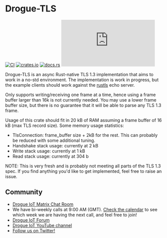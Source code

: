 # Drogue-TLS

[![CI](https://github.com/drogue-iot/drogue-tls/actions/workflows/ci.yaml/badge.svg)](https://github.com/drogue-iot/drogue-tls/actions/workflows/ci.yaml)
[![crates.io](https://img.shields.io/crates/v/drogue-tls.svg)](https://crates.io/crates/drogue-tls)
[![docs.rs](https://docs.rs/drogue-tls/badge.svg)](https://docs.rs/drogue-tls)
[![Matrix](https://img.shields.io/matrix/drogue-iot:matrix.org)](https://matrix.to/#/#drogue-iot:matrix.org)

Drogue-TLS is an async Rust-native TLS 1.3 implementation that aims to work in a no-std environment. The
implementation is work in progress, but the example clients should work against the [rustls](https://github.com/ctz/rustls) echo server.

Only supports writing/receiving one frame at a time, hence using a frame buffer larger than 16k is not currently needed.  You may use a lower frame buffer size, but there is no guarantee that it will be able to parse any TLS 1.3 frame.


Usage of this crate should fit in 20 kB of RAM assuming a frame buffer of 16 kB (max TLS record size). Some memory usage statistics:

* TlsConnection: frame_buffer size + 2kB for the rest. This can probably be reduced with some additional tuning.
* Handshake stack usage: currently at 2 kB
* Write stack usage: currently at 1 kB
* Read stack usage: currently at 304 b

NOTE: This is very fresh and is probably not meeting all parts of the TLS 1.3 spec. If you find anything you'd like to get implemented, feel free to raise an issue.

## Community

* [Drogue IoT Matrix Chat Room](https://matrix.to/#/#drogue-iot:matrix.org)
* We have bi-weekly calls at 9:00 AM (GMT). [Check the calendar](https://calendar.google.com/calendar/u/0/embed?src=ofuctjec399jr6kara7n0uidqg@group.calendar.google.com&pli=1) to see which week we are having the next call, and feel free to join!
* [Drogue IoT Forum](https://discourse.drogue.io/)
* [Drogue IoT YouTube channel](https://www.youtube.com/channel/UC7GZUy2hKidvY6V_3QZfCcA)
* [Follow us on Twitter!](https://twitter.com/DrogueIoT)
